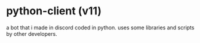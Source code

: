 # python-client (v11)
a bot that i made in discord coded in python. uses some libraries and scripts by other developers.
